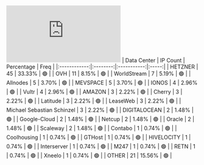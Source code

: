 ![Diagramm](https://github.com/111STAVR111/props/blob/main/Celestia/Testnet/Decentralization/1/README.md)
| Data Center | IP Count | Percentage | Freq |
|:------------:|:--------:|:-----------:|:-----:|
| HETZNER | 45 | 33.33% | 🟢 |
| OVH | 11 | 8.15% | 🟢 |
| WorldStream | 7 | 5.19% | 🟢 |
| Allnodes | 5 | 3.70% | 🟢 |
| MEVSPACE | 5 | 3.70% | 🟢 |
| IONOS | 4 | 2.96% | 🟢 |
| Vultr | 4 | 2.96% | 🟢 |
| AMAZON | 3 | 2.22% | 🟢 |
| Cherry | 3 | 2.22% | 🟢 |
| Latitude | 3 | 2.22% | 🟢 |
| LeaseWeb | 3 | 2.22% | 🟢 |
| Michael Sebastian Schinzel | 3 | 2.22% | 🟢 |
| DIGITALOCEAN | 2 | 1.48% | 🟢 |
| Google-Cloud | 2 | 1.48% | 🟢 |
| Netcup | 2 | 1.48% | 🟢 |
| Oracle | 2 | 1.48% | 🟢 |
| Scaleway | 2 | 1.48% | 🟢 |
| Contabo | 1 | 0.74% | 🟢 |
| Coolhousing | 1 | 0.74% | 🟢 |
| GTHost | 1 | 0.74% | 🟢 |
| HIVELOCITY | 1 | 0.74% | 🟢 |
| Interserver | 1 | 0.74% | 🟢 |
| M247 | 1 | 0.74% | 🟢 |
| RETN | 1 | 0.74% | 🟢 |
| Xneelo | 1 | 0.74% | 🟢 |
| OTHER | 21 | 15.56% | 🟢 |